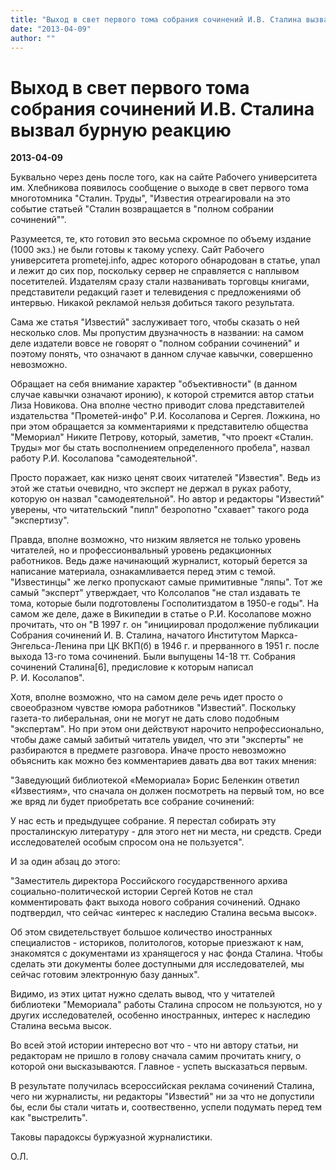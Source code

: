 ```yaml
---
title: "Выход в свет первого тома собрания сочинений И.В. Сталина вызвал бурную реакцию"
date: "2013-04-09"
author: ""
---
```


# Выход в свет первого тома собрания сочинений И.В. Сталина вызвал бурную реакцию

**2013-04-09** 

Буквально через день после того, как на сайте Рабочего университета им. Хлебникова появилось сообщение о выходе в свет первого тома многотомника "Сталин. Труды", "Известия отреагировали на это событие статьей "Сталин возвращается в "полном собрании сочинений"".

Разумеется, те, кто готовил это весьма скромное по объему издание (1000 экз.) не были готовы к такому успеху. Сайт Рабочего университета prometej.info, адрес которого обнародован в статье, упал и лежит до сих пор, поскольку сервер не справляется с наплывом посетителей. Издателям сразу стали названивать торговцы книгами, представители редакций  газет и телевидения с предложениями об интервью. Никакой рекламой нельзя добиться такого результата.

Сама же статья "Известий" заслуживает того, чтобы сказать о ней несколько слов. Мы пропустим двузначность в названии: на самом деле издатели вовсе не говорят о "полном собрании сочинений" и поэтому понять, что означают в данном случае кавычки, совершенно невозможно.

Обращает на себя внимание характер "объективности" (в данном случае кавычки означают иронию), к которой стремится автор статьи Лиза Новикова. Она вполне честно приводит слова представителей издательства "Прометей-инфо" Р.И. Косолапова и Сергея. Ложкина, но при этом обращается за комментариями к представителю общества "Мемориал" Никите Петрову, который, заметив, "что проект «Сталин. Труды» мог бы стать восполнением определенного пробела", назвал  работу Р.И. Косолапова "самодеятельной".

Просто поражает, как низко ценят своих читателей "Известия". Ведь из этой же статьи очевидно, что эксперт не держал в руках работу, которую он назвал "самодеятельной". Но автор и редакторы "Известий" уверены, что читательский "пипл" безропотно "схавает" такого рода "экспертизу".

Правда, вполне возможно, что низким является не только уровень читателей, но и профессионвальный уровень редакционных работников. Ведь  даже начинающий журналист, который берется за написание материала, ознакамливается перед этим с темой. "Известинцы" же легко пропускают самые примитивные "ляпы". Тот же самый "эксперт" утверждает, что Колсолапов "не стал издавать те тома, которые были подготовлены Госполитиздатом в 1950-е годы". На самом же деле, даже в Википедии в статье о Р.И. Косолапове можно прочитать, что он "В 1997 г. он "инициировал продолжение публикации Собрания сочинений И. В. Сталина, начатого Институтом Маркса-Энгельса-Ленина при ЦК ВКП(б) в 1946 г. и прерванного в 1951 г. после выхода 13-го тома сочинений. Были выпущены 14-18 тт. Собрания сочинений Сталина[6], предисловие к которым написал Р. И. Косолапов".

Хотя, вполне возможно, что на самом деле речь идет просто о своеобразном чувстве юмора работников "Известий". Поскольку газета-то либеральная, они не могут не дать слово подобным "экспертам". Но при этом они действуют нарочито непрофессионально, чтобы даже самый забитый читатель увидел, что эти "эксперты" не разбираются в предмете разговора. Иначе просто невозможно объяснить как можно без комментариев давать два вот таких мнения:

"Заведующий библиотекой «Мемориала» Борис Беленкин ответил «Известиям», что сначала он должен посмотреть на первый том, но все же вряд ли будет приобретать все собрание сочинений:





У нас есть и предыдущее собрание. 	Я перестал собирать эту просталинскую 	литературу - для этого нет ни места, 	ни средств. Среди исследователей особым 	спросом она не пользуется".





И за один абзац до этого:

"Заместитель директора Российского государственного архива социально-политической истории Сергей Котов не стал комментировать факт выхода нового собрания сочинений. Однако подтвердил, что сейчас «интерес к наследию Сталина весьма высок».





Об этом свидетельствует большое 	количество иностранных специалистов 	- историков, политологов, которые 	приезжают к нам, знакомятся с документами 	из хранящегося у нас фонда Сталина. 	Чтобы сделать эти документы более 	доступными для исследователей, мы 	сейчас готовим электронную базу данных".





Видимо, из этих цитат нужно сделать вывод, что у читателей библиотеки "Мемориала"  работы Сталина спросом не пользуются, но у других исследователей, особенно иностранных,  интерес к наследию Сталина весьма высок.

Во всей этой истории интересно вот что - что ни автору статьи, ни редакторам не пришло в голову сначала самим прочитать книгу, о которой они высказываются. Главное - успеть высказаться первым.

В результате получилась всероссийская реклама сочинений Сталина, чего ни журналисты, ни редакторы "Известий" ни за что не допустили бы, если бы стали читать и, соотвественно, успели подумать перед тем как "выстрелить".

Таковы парадоксы буржуазной журналистики.

О.Л.